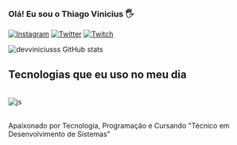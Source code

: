 

### Olá! Eu sou o Thiago Vinicius 🖐️ 

[![Instagram](https://img.shields.io/badge/Instagram-E4405F?style=for-the-badge&logo=instagram&logoColor=white)](htpps://instagram.com/thviniciusss02@gmail.com) 
[![Twitter](https://img.shields.io/badge/Twitter-1DA1F2?style=for-the-badge&logo=twitter&logoColor=white)](https://twitter.com/@__viniciusss___)
[![Twitch](https://img.shields.io/badge/Twitch-9146FF?style=for-the-badge&logo=twitch&logoColor=white)](https://twitch.com/viniciusssxz)


![devviniciusss GitHub stats](https://github-readme-stats.vercel.app/api?username=devviniciusss&show_icons=true&theme=gruvbox)


## Tecnologias que eu uso no meu dia

<div style="display: inline_block"><br/>
<img alt="js" src="https://img.shields.io/badge/JavaScript-F7DF1E?style=for-the-badge&logo=javascript&logoColor=black"/>

</div><br>

Apaixonado por Tecnologia, Programação e Cursando "Técnico em Desenvolvimento de Sistemas"


